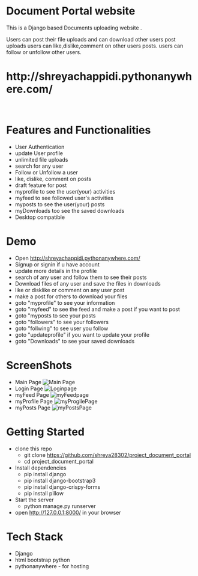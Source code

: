 # Document Portal website

This is a Django based Documents uploading website .

Users can post their file uploads and can download other users post uploads
users can like,dislike,comment on other users posts. 
users can follow or unfollow other users.

<h1>http://shreyachappidi.pythonanywhere.com/</h1> <br />

# Features and Functionalities
* User Authentication 
* update User profile 
* unlimited file uploads
* search for any user 
* Follow or Unfollow a user 
* like, dislike, comment on posts
* draft feature for post
* myprofile to see the user(your) activities 
* myfeed to see followed user's activities
* myposts to see the user(your) posts
* myDownloads too see the saved downloads 
* Desktop compatible


# Demo
* Open http://shreyachappidi.pythonanywhere.com/
* Signup or signin if u have account
* update more details in the profile
* search of any user and follow them to see their posts
* Download files of any user and save the files in downloads 
* like or disklike or comment on any user post
* make a post for others to download your files
* goto "myprofile" to see your information
* goto "myfeed" to see the feed and make a post if you want to post
* goto "myposts to see your posts
* goto "followers" to see your followers
* goto "follwing" to see user you follow
* goto "updateprofile" if you want to update your profile
* goto "Downloads" to see your saved downloads

# ScreenShots
* Main Page
![Main Page](https://user-images.githubusercontent.com/64028439/126040919-aef7ca42-dcd3-4bbe-b6ad-913c0d7e41b9.png)
* Login Page
![Loginpage](https://user-images.githubusercontent.com/64028439/126040926-ff4e8eba-45b5-4af0-b222-8b9c132f378e.png)
* myFeed Page
![myFeedpage](https://user-images.githubusercontent.com/64028439/126041609-e4ead8aa-b615-4bea-ac9f-dfd3003de199.jpeg)
* myProfile Page
![myProgilePage](https://user-images.githubusercontent.com/64028439/126041743-f902886f-8e63-483b-b51d-d09d5d96dec2.jpeg)
* myPosts Page
![myPostsPage](https://user-images.githubusercontent.com/64028439/126041812-145f23ae-4301-420d-9254-591e12539786.jpeg)

# Getting Started
* clone this repo
  * git clone https://github.com/shreya28302/project_document_portal
  * cd project_document_portal
* Install dependencies
  * pip install django 
  * pip install django-bootstrap3
  * pip install django-crispy-forms
  * pip install pillow
* Start the server
  * python manage.py runserver
* open http://127.0.0.1:8000/ in your browser

# Tech Stack
* Django
* html bootstrap python 
* pythonanywhere - for hosting
